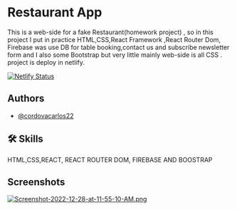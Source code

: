 
# Restaurant App

This is a web-side for a fake Restaurant(homework project) , so in this project I put in practice HTML,CSS,React Framework ,React Router Dom,  Firebase was use DB for  table booking,contact us and subscribe newsletter form   and  I also  some Bootstrap but very little  mainly web-side is all CSS . project is deploy in netlify.

[![Netlify Status](https://api.netlify.com/api/v1/badges/43171a4e-b011-46f4-a238-8310b8a5cf9e/deploy-status)](https://app.netlify.com/sites/fake-restaurant-app-by-carlos-cordova/deploys)

## Authors

- [@cordovacarlos22](https://www.github.com/cordovacarlos22)

## 🛠 Skills

HTML,CSS,REACT, REACT ROUTER DOM, FIREBASE AND BOOSTRAP

## Screenshots

[![Screenshot-2022-12-28-at-11-55-10-AM.png](https://i.postimg.cc/gjwnr3q4/Screenshot-2022-12-28-at-11-55-10-AM.png)](https://postimg.cc/H8gphcN7)
